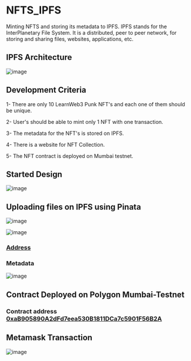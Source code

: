 # NFTS_IPFS
Minting NFTS and storing its metadata to IPFS. IPFS stands for the InterPlanetary File System. It is a distributed, peer to peer network, for storing and sharing files, websites, applications, etc. 

## IPFS Architecture

![image](https://user-images.githubusercontent.com/102557215/186147567-32a36162-e822-459a-98b2-1004c32a7523.png)

## Development Criteria

1- There are only 10 LearnWeb3 Punk NFT's and each one of them should be unique.

2- User's should be able to mint only 1 NFT with one transaction.

3- The metadata for the NFT's is stored on IPFS.

4- There is a website for NFT Collection.

5- The NFT contract is deployed on Mumbai testnet.


## Started Design


![image](https://user-images.githubusercontent.com/102557215/186148521-dbb56c6a-4d5b-47e0-9277-78a57f6ecec4.png)


## Uploading files on IPFS using Pinata

![image](https://user-images.githubusercontent.com/102557215/186148762-be003cc8-ddd2-452a-a18d-87c1e42a32be.png)


![image](https://user-images.githubusercontent.com/102557215/186148788-e1a2aa36-fc4e-4460-829e-b85cc0ad7d69.png)


### [Address](https://ipfs.io/ipfs/QmQBHarz2WFczTjz5GnhjHrbUPDnB48W5BM2v2h6HbE1rZ)


### Metadata

![image](https://user-images.githubusercontent.com/102557215/186148858-4eb36085-762c-4e68-97a3-b1c93a9ca48c.png)



## Contract Deployed on Polygon Mumbai-Testnet

### Contract address [0xaB905890A2dFd7eea530B1811DCa7c5901F56B2A](0xaB905890A2dFd7eea530B1811DCa7c5901F56B2A)


## Metamask Transaction

![image](https://user-images.githubusercontent.com/102557215/186149493-e7abd453-58db-4358-8808-cc3b587d3410.png)






